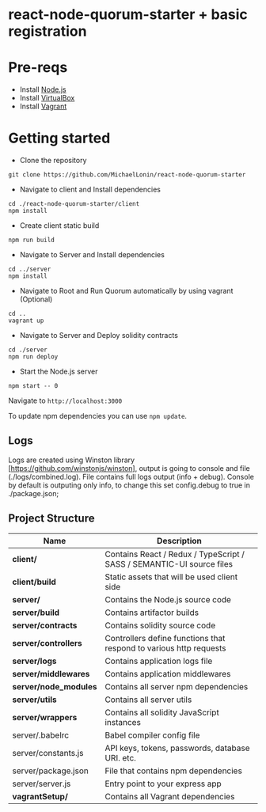# react-node-quorum-starter + basic registration

# Pre-reqs
- Install [Node.js](https://nodejs.org/en/)
- Install [VirtualBox](https://www.virtualbox.org/wiki/Downloads)
- Install [Vagrant](https://www.vagrantup.com/downloads.html)

# Getting started
- Clone the repository
```
git clone https://github.com/MichaelLonin/react-node-quorum-starter
```
- Navigate to client and Install dependencies
```
cd ./react-node-quorum-starter/client
npm install
```
- Create client static build
```
npm run build
```
- Navigate to Server and Install dependencies
```
cd ../server
npm install
```
- Navigate to Root and Run Quorum automatically by using vagrant (Optional)
```
cd ..
vagrant up
```

- Navigate to Server and Deploy solidity contracts
```
cd ./server
npm run deploy
```
- Start the Node.js server
```
npm start -- 0
```

Navigate to `http://localhost:3000`

To update npm dependencies you can use `npm update`.

## Logs

Logs are created using Winston library [https://github.com/winstonjs/winston], output is going to console and file (./logs/combined.log). File contains full logs output (info + debug). Console by default is outputing only info, to change this set config.debug to true in ./package.json;

## Project Structure

| Name | Description |
| ------------------------ | --------------------------------------------------------------------------------------------- |
| **client/**              | Contains React / Redux / TypeScript / SASS / SEMANTIC-UI source files                         |
| **client/build**         | Static assets that will be used client side                                                   |
| **server/**              | Contains the Node.js source code                                                              |
| **server/build**         | Contains artifactor builds                                                                    |
| **server/contracts**     | Contains solidity source code                                                                 |
| **server/controllers**   | Controllers define functions that respond to various http requests                            |
| **server/logs**          | Contains application logs file                                                                |
| **server/middlewares**   | Contains application middlewares                                                              |
| **server/node_modules**  | Contains all server npm dependencies                                                          |
| **server/utils**         | Contains all server utils                                                                     |
| **server/wrappers**      | Contains all solidity JavaScript instances                                                    |
| server/.babelrc          | Babel compiler config file                                                           |
| server/constants.js      | API keys, tokens, passwords, database URI. etc.                                               |
| server/package.json      | File that contains npm dependencies                                                           |
| server/server.js         | Entry point to your express app                                                               |
| **vagrantSetup/**        | Contains all Vagrant dependencies                                                             |
